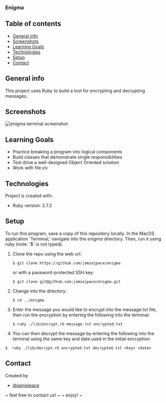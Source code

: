 ### Enigma
## Table of contents
* [General info](#general-info)
* [Screenshots](#screenshots)
* [Learning Goals](#learning-goals)
* [Technologies](#technologies)
* [Setup](#setup)
* [Contact](#contact)
## General info
This project uses Ruby to build a tool for encrypting and decrypting messages.
## Screenshots
![enigma terminal screenshot](https://user-images.githubusercontent.com/81520519/128646994-8d59e138-1d23-45f5-a808-6ed38a6a294b.png)
## Learning Goals
* Practice breaking a program into logical components
* Build classes that demonstrate single responsibilities
* Test drive a well-designed Object Oriented solution
* Work with file i/o
## Technologies
Project is created with:
* Ruby version: 2.7.2
## Setup
To run this program, save a copy of this repository locally. In the MacOS
application 'Terminal,' navigate into the _enigma_ directory.
Then, run it using ruby (note: '$' is not typed).
1. Clone the repo using the web url:
   ```
   $ git clone https://github.com/jamiejpace/enigma
   ```
   or with a password-protected SSH key:
   ```
   $ git clone git@github.com:jamiejpace/enigma.git
   ```
2. Change into the directory:
   ```
   $ cd ../enigma
   ```
3. Enter the message you would like to encrypt into the message.txt file, then run the    encryption by entering the following into the terminal:
   ```
   $ ruby ./lib/encrypt.rb message.txt encrypted.txt

   ```
4. You can then decrypt the message by entering the following into the terminal using the same key and date used in the initial encryption:
```
$  ruby ./lib/decrypt.rb encrypted.txt decrypted.txt <key> <date>

```

## Contact
Created by
* [@jamiejpace](https://github.com/jamiejpace)

~ feel free to contact us! ~
~ enjoy! ~
